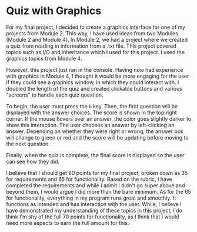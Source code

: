 # Quiz with Graphics

For my final project, I decided to create a graphics interface for one of my projects from Module 2. This way, I have
used ideas from two Modules (Module 2 and Module 4). In Module 2, we had a project where we created a quiz from
reading in information from a .txt file. This project covered topics such as I/O and inheritance which I used for this
project. I used the graphics topics from Module 4.

However, this project just ran in the console. Having now had experience with graphics in Module 4, I thought it would
be more engaging for the user if they could see a graphics window, in which they could interact with. I doubled the
length of the quiz and created clickable buttons and various "screens" to handle each quiz question.

To begin, the user must press the `b` key. Then, the first question will be displayed with the answer choices. The score
is shown in the top right corner. If the mouse hovers over an answer, the color goes slightly darker to show this
interaction. The user chooses an answer by left-clicking an answer. Depending on whether they were right or wrong,
the answer box will change to green or red and the score will be updating before moving to the next question.

Finally, when the quiz is complete, the final score is displayed so the user can see how they did.


I believe that I should get 90 points for my final project, broken down as 35 for requirements and 65 for functionality.
Based on the rubric, I have completed the requirements and while I admit I didn't go super above and beyond them, I would
argue I did more than the bare minimum. As for the 65 for functionality, everything in my program runs great and smoothly.
It functions as intended and has interaction with the user. While, I believe I have demonstrated my understanding of these topics
in this project, I do think I'm shy of the full 70 points for functionality, as I think that I would need
more aspects to earn the full amount for this.